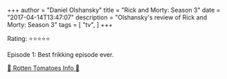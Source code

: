 +++
author = "Daniel Olshansky"
title = "Rick and Morty: Season 3"
date = "2017-04-14T13:47:07"
description = "Olshansky's review of Rick and Morty: Season 3"
tags = [
    "tv",
]
+++

Rating: ⭐⭐⭐⭐⭐

Episode 1: Best frikking episode ever.

[🍅 Rotten Tomatoes Info 🍅](https://www.rottentomatoes.com//tv/rick_and_morty/s03)